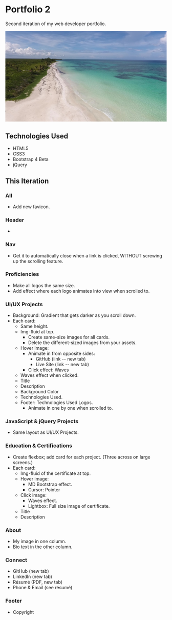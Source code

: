 # Portfolio 2

Second iteration of my web developer portfolio.

![Todd Croak-Falen | Web Developer](https://github.com/toddcf/portfolio2/blob/master/assets/img/bg/tropical.jpg "Todd Croak-Falen | Web Developer")

## Technologies Used

- HTML5
- CSS3
- Bootstrap 4 Beta
- jQuery

## This Iteration

### All

- Add new favicon.

### Header

- 

### Nav

- Get it to automatically close when a link is clicked, WITHOUT screwing up the scrolling feature.

### Proficiencies

- Make all logos the same size.
- Add effect where each logo animates into view when scrolled to.

### UI/UX Projects

- Background: Gradient that gets darker as you scroll down.
- Each card:
  - Same height.
  - Img-fluid at top.
    - Create same-size images for all cards.
    - Delete the different-sized images from your assets.
  - Hover image:
    - Animate in from opposite sides:
	  - GitHub (link -- new tab)
	  - Live Site (link -- new tab)
    - Click effect: Waves
  - Waves effect when clicked.
  - Title
  - Description
  - Background Color
  - Technologies Used.
  - Footer: Technologies Used Logos.
    - Animate in one by one when scrolled to.

### JavaScript & jQuery Projects

- Same layout as UI/UX Projects.

### Education & Certifications

- Create flexbox; add card for each project. (Three across on large screens.)
- Each card:
  - Img-fluid of the certificate at top.
  - Hover image:
    - MD Bootstrap effect.
    - Cursor: Pointer
  - Click image:
    - Waves effect.
    - Lightbox: Full size image of certificate.
  - Title
  - Description

### About

- My image in one column.
- Bio text in the other column.

### Connect

- GitHub (new tab)
- LinkedIn (new tab)
- Résumé (PDF, new tab)
- Phone & Email (see résumé)

### Footer

- Copyright